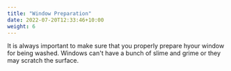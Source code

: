 ```yaml
---
title: "Window Preparation"
date: 2022-07-20T12:33:46+10:00
weight: 6
---
```


It is always important to make sure that you properly prepare hyour window for being washed. Windows can't have a bunch of slime and grime or they may scratch the surface.

